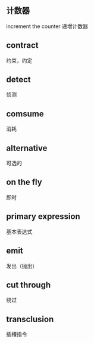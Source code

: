 ## 计数器
increment the counter 递增计数器

## contract
约束，约定

## detect
侦测

## comsume
消耗

## alternative
可选的

## on the fly
即时

## primary expression
基本表达式

## emit
发出（抛出）

## cut through
绕过

## transclusion
插槽指令